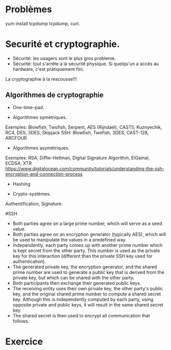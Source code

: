 # Problèmes

yum install tcpdump
tcpdump, curl.

# Securité et cryptographie.

* Sécurité:  les usagers sont le plus gros probleme.
* Sécurité:  tout s'arrête à la sécurité physique. Si quelqu'un a accès au hardware, c'est pratiquement fini.

La cryptographie à la rescousse!!!

## Algorithmes de cryptographie 

* One-time-pad.

* Algorithmes symétriques.

Exemples: Blowfish, Twofish, Serpent, AES (Rijndael),  CAST5, Kuznyechik, RC4, DES, 3DES, Skipjack
SSH: Blowfish, Twofish, 3DES, CAST-128, ARCFOUR

* Algorithmes asymétriques.

Exemples: RSA, Diffie-Hellman, Digital Signature Algorithm, ElGamal, ECDSA, XTR
https://www.digitalocean.com/community/tutorials/understanding-the-ssh-encryption-and-connection-process

* Hashing

* Crypto-systèmes.

Authentification, Signature.

#SSH

* Both parties agree on a large prime number, which will serve as a seed value.
* Both parties agree on an encryption generator (typically AES), which will be used to manipulate the values in a predefined way.
* Independently, each party comes up with another prime number which is kept secret from the other party. 
This number is used as the private key for this interaction (different than the private SSH key used for authentication).
* The generated private key, the encryption generator, and the shared prime number are used to generate a public key 
that is derived from the private key, but which can be shared with the other party.
* Both participants then exchange their generated public keys.
* The receiving entity uses their own private key, the other party's public key, and the original shared prime number 
to compute a shared secret key. Although this is independently computed by each party, using opposite 
private and public keys, it will result in the same shared secret key.
* The shared secret is then used to encrypt all communication that follows.


# Exercice